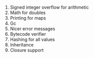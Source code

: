 1. Signed integer overflow for arithmetic
2. Math for doubles
3. Printing for maps
4. Gc
5. Nicer error messages
6. Bytecode verifier
7. Hashing for all values
8. Inheritance
9. Closure support